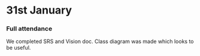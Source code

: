 # 31st January

### Full attendance

We completed SRS and Vision doc. Class diagram was made which looks to be useful.
